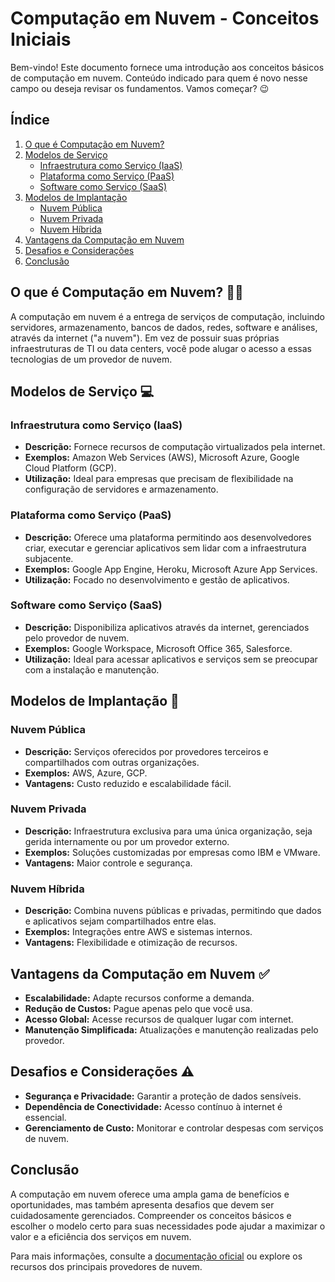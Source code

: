 # Computação em Nuvem - Conceitos Iniciais

Bem-vindo! Este documento fornece uma introdução aos conceitos básicos de computação em nuvem.
Conteúdo indicado para quem é novo nesse campo ou deseja revisar os fundamentos. Vamos começar? 😉

## Índice

1. [O que é Computação em Nuvem?](#o-que-é-computação-em-nuvem-%EF%B8%8F)
2. [Modelos de Serviço](#modelos-de-serviço)
   - [Infraestrutura como Serviço (IaaS)](#infraestrutura-como-serviço-iaas)
   - [Plataforma como Serviço (PaaS)](#plataforma-como-serviço-paas)
   - [Software como Serviço (SaaS)](#software-como-serviço-saas)
3. [Modelos de Implantação](#modelos-de-implantação)
   - [Nuvem Pública](#nuvem-pública)
   - [Nuvem Privada](#nuvem-privada)
   - [Nuvem Híbrida](#nuvem-híbrida)
4. [Vantagens da Computação em Nuvem](#vantagens-da-computação-em-nuvem)
5. [Desafios e Considerações](#desafios-e-considerações)
6. [Conclusão](#conclusão)

## O que é Computação em Nuvem? 😶‍🌫️

A computação em nuvem é a entrega de serviços de computação, incluindo servidores, armazenamento, bancos de dados, redes, software e análises, através da internet ("a nuvem"). Em vez de possuir suas próprias infraestruturas de TI ou data centers, você pode alugar o acesso a essas tecnologias de um provedor de nuvem.

## Modelos de Serviço 💻

### Infraestrutura como Serviço (IaaS)

- **Descrição:** Fornece recursos de computação virtualizados pela internet.
- **Exemplos:** Amazon Web Services (AWS), Microsoft Azure, Google Cloud Platform (GCP).
- **Utilização:** Ideal para empresas que precisam de flexibilidade na configuração de servidores e armazenamento.

### Plataforma como Serviço (PaaS)

- **Descrição:** Oferece uma plataforma permitindo aos desenvolvedores criar, executar e gerenciar aplicativos sem lidar com a infraestrutura subjacente.
- **Exemplos:** Google App Engine, Heroku, Microsoft Azure App Services.
- **Utilização:** Focado no desenvolvimento e gestão de aplicativos.

### Software como Serviço (SaaS)

- **Descrição:** Disponibiliza aplicativos através da internet, gerenciados pelo provedor de nuvem.
- **Exemplos:** Google Workspace, Microsoft Office 365, Salesforce.
- **Utilização:** Ideal para acessar aplicativos e serviços sem se preocupar com a instalação e manutenção.

## Modelos de Implantação 🔐 

### Nuvem Pública

- **Descrição:** Serviços oferecidos por provedores terceiros e compartilhados com outras organizações.
- **Exemplos:** AWS, Azure, GCP.
- **Vantagens:** Custo reduzido e escalabilidade fácil.

### Nuvem Privada

- **Descrição:** Infraestrutura exclusiva para uma única organização, seja gerida internamente ou por um provedor externo.
- **Exemplos:** Soluções customizadas por empresas como IBM e VMware.
- **Vantagens:** Maior controle e segurança.

### Nuvem Híbrida

- **Descrição:** Combina nuvens públicas e privadas, permitindo que dados e aplicativos sejam compartilhados entre elas.
- **Exemplos:** Integrações entre AWS e sistemas internos.
- **Vantagens:** Flexibilidade e otimização de recursos.

## Vantagens da Computação em Nuvem ✅

- **Escalabilidade:** Adapte recursos conforme a demanda.
- **Redução de Custos:** Pague apenas pelo que você usa.
- **Acesso Global:** Acesse recursos de qualquer lugar com internet.
- **Manutenção Simplificada:** Atualizações e manutenção realizadas pelo provedor.

## Desafios e Considerações ⚠️

- **Segurança e Privacidade:** Garantir a proteção de dados sensíveis.
- **Dependência de Conectividade:** Acesso contínuo à internet é essencial.
- **Gerenciamento de Custo:** Monitorar e controlar despesas com serviços de nuvem.

## Conclusão

A computação em nuvem oferece uma ampla gama de benefícios e oportunidades, mas também apresenta desafios que devem ser cuidadosamente gerenciados. Compreender os conceitos básicos e escolher o modelo certo para suas necessidades pode ajudar a maximizar o valor e a eficiência dos serviços em nuvem.

Para mais informações, consulte a [documentação oficial](https://cloud.google.com/docs) ou explore os recursos dos principais provedores de nuvem.

